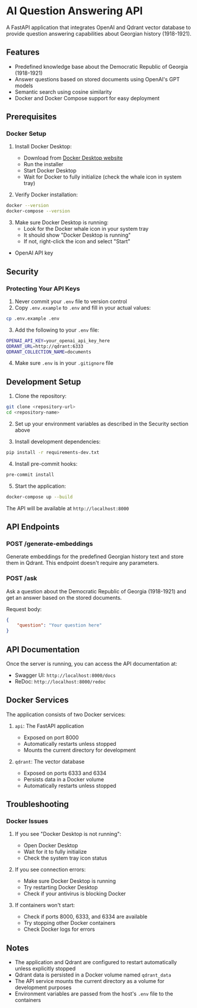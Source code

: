 # AI Question Answering API

A FastAPI application that integrates OpenAI and Qdrant vector database to provide question answering capabilities about Georgian history (1918-1921).

## Features

- Predefined knowledge base about the Democratic Republic of Georgia (1918-1921)
- Answer questions based on stored documents using OpenAI's GPT models
- Semantic search using cosine similarity
- Docker and Docker Compose support for easy deployment

## Prerequisites

### Docker Setup

1. Install Docker Desktop:
   - Download from [Docker Desktop website](https://www.docker.com/products/docker-desktop)
   - Run the installer
   - Start Docker Desktop
   - Wait for Docker to fully initialize (check the whale icon in system tray)

2. Verify Docker installation:
```bash
docker --version
docker-compose --version
```

3. Make sure Docker Desktop is running:
   - Look for the Docker whale icon in your system tray
   - It should show "Docker Desktop is running"
   - If not, right-click the icon and select "Start"

- OpenAI API key

## Security

### Protecting Your API Keys

1. Never commit your `.env` file to version control
2. Copy `.env.example` to `.env` and fill in your actual values:
```bash
cp .env.example .env
```

3. Add the following to your `.env` file:
```bash
OPENAI_API_KEY=your_openai_api_key_here
QDRANT_URL=http://qdrant:6333
QDRANT_COLLECTION_NAME=documents
```

4. Make sure `.env` is in your `.gitignore` file

## Development Setup

1. Clone the repository:
```bash
git clone <repository-url>
cd <repository-name>
```

2. Set up your environment variables as described in the Security section above

3. Install development dependencies:
```bash
pip install -r requirements-dev.txt
```

4. Install pre-commit hooks:
```bash
pre-commit install
```

5. Start the application:
```bash
docker-compose up --build
```

The API will be available at `http://localhost:8000`

## API Endpoints

### POST /generate-embeddings
Generate embeddings for the predefined Georgian history text and store them in Qdrant. This endpoint doesn't require any parameters.

### POST /ask
Ask a question about the Democratic Republic of Georgia (1918-1921) and get an answer based on the stored documents.

Request body:
```json
{
    "question": "Your question here"
}
```

## API Documentation

Once the server is running, you can access the API documentation at:
- Swagger UI: `http://localhost:8000/docs`
- ReDoc: `http://localhost:8000/redoc`

## Docker Services

The application consists of two Docker services:

1. `api`: The FastAPI application
   - Exposed on port 8000
   - Automatically restarts unless stopped
   - Mounts the current directory for development

2. `qdrant`: The vector database
   - Exposed on ports 6333 and 6334
   - Persists data in a Docker volume
   - Automatically restarts unless stopped

## Troubleshooting

### Docker Issues

1. If you see "Docker Desktop is not running":
   - Open Docker Desktop
   - Wait for it to fully initialize
   - Check the system tray icon status

2. If you see connection errors:
   - Make sure Docker Desktop is running
   - Try restarting Docker Desktop
   - Check if your antivirus is blocking Docker

3. If containers won't start:
   - Check if ports 8000, 6333, and 6334 are available
   - Try stopping other Docker containers
   - Check Docker logs for errors

## Notes

- The application and Qdrant are configured to restart automatically unless explicitly stopped
- Qdrant data is persisted in a Docker volume named `qdrant_data`
- The API service mounts the current directory as a volume for development purposes
- Environment variables are passed from the host's `.env` file to the containers 
